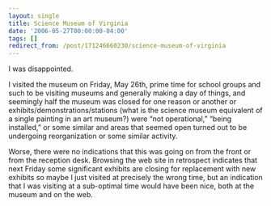 ```yaml
---
layout: single
title: Science Museum of Virginia
date: '2006-05-27T00:00:00-04:00'
tags: []
redirect_from: /post/171246660230/science-museum-of-virginia
---
```

I was disappointed.

I visited the museum on Friday, May 26th, prime time for school groups and such to be visiting museums and generally making a day of things, and seemingly half the museum was closed for one reason or another or exhibits/demonstrations/stations (what is the science museum equivalent of a single painting in an art museum?) were &ldquo;not operational,&rdquo; &ldquo;being installed,&rdquo; or some similar and areas that seemed open turned out to be undergoing reorganization or some similar activity.

Worse, there were no indications that this was going on from the front or from the reception desk. Browsing the web site in retrospect indicates that next Friday some significant exhibits are closing for replacement with new exhibits so maybe I just visited at precisely the wrong time, but an indication that I was visiting at a sub-optimal time would have been nice, both at the museum and on the web.

